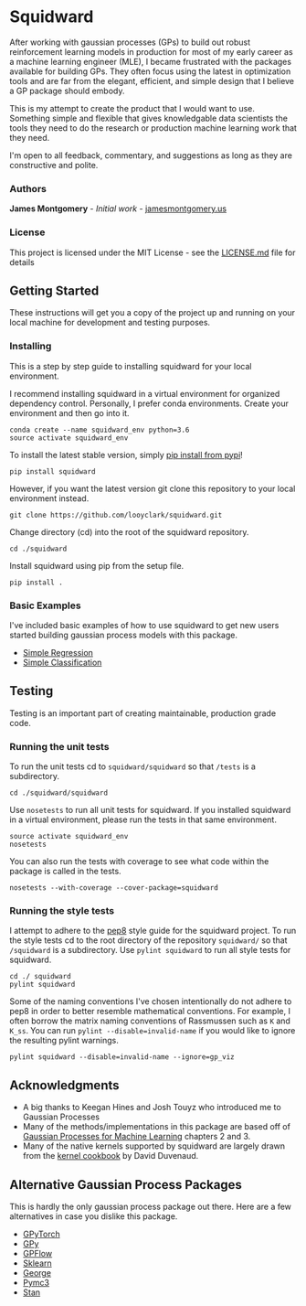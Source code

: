 # Squidward

After working with gaussian processes (GPs) to build out robust reinforcement learning models in production for most of my early career as a machine learning engineer (MLE), I became frustrated with the packages available for building GPs. They often focus using the latest in optimization tools and are far from the elegant, efficient, and simple design that I believe a GP package should embody.

This is my attempt to create the product that I would want to use. Something simple and flexible that gives knowledgable data scientists the tools they need to do the research or production machine learning work that they need.

I'm open to all feedback, commentary, and suggestions as long as they are constructive and polite.

### Authors

**James Montgomery** - *Initial work* - [jamesmontgomery.us](http://jamesmontgomery.us)

### License

This project is licensed under the MIT License - see the [LICENSE.md](LICENSE.md) file for details

## Getting Started

These instructions will get you a copy of the project up and running on your local machine for development and testing purposes.

### Installing

This is a step by step guide to installing squidward for your local environment.

I recommend installing squidward in a virtual environment for organized dependency control. Personally, I prefer conda environments. Create your environment and then go into it.

```
conda create --name squidward_env python=3.6
source activate squidward_env
```

To install the latest stable version, simply [pip install from pypi](https://pypi.org/project/squidward/)!

```
pip install squidward
```

However, if you want the latest version git clone this repository to your local environment instead.

```
git clone https://github.com/looyclark/squidward.git
```

Change directory (cd) into the root of the squidward repository.

```
cd ./squidward
```

Install squidward using pip from the setup file.

```
pip install .
```

### Basic Examples

I've included basic examples of how to use squidward to get new users started building gaussian process models with this package.

* [Simple Regression](https://github.com/looyclark/squidward/blob/master/docs/examples/Simple_Regression.ipynb)
* [Simple Classification](https://github.com/looyclark/squidward/blob/master/docs/examples/Simple_Classification.ipynb)

## Testing

Testing is an important part of creating maintainable, production grade code.

### Running the unit tests

To run the unit tests cd to `squidward/squidward` so that `/tests` is a subdirectory.

```
cd ./squidward/squidward
```

Use `nosetests` to run all unit tests for squidward. If you installed squidward in a virtual environment, please run the tests in that same environment.

```
source activate squidward_env
nosetests
```

You can also run the tests with coverage to see what code within the package is called in the tests.

```
nosetests --with-coverage --cover-package=squidward
```

### Running the style tests

I attempt to adhere to the [pep8](https://www.python.org/dev/peps/pep-0008/) style guide for the squidward project. To run the style tests cd to the root directory of the repository `squidward/` so that `/squidward` is a subdirectory. Use `pylint squidward` to run all style tests for squidward.

```
cd ./ squidward
pylint squidward
```

Some of the naming conventions I've chosen intentionally do not adhere to pep8 in order to better resemble mathematical conventions. For example, I often borrow the matrix naming conventions of Rassmussen such as `K` and `K_ss`. You can run `pylint --disable=invalid-name` if you would like to ignore the resulting pylint warnings.

```
pylint squidward --disable=invalid-name --ignore=gp_viz
```

## Acknowledgments

* A big thanks to Keegan Hines and Josh Touyz who introduced me to Gaussian Processes
* Many of the methods/implementations in this package are based off of [Gaussian Processes for Machine Learning](http://www.gaussianprocess.org/gpml/) chapters 2 and 3.
* Many of the native kernels supported by squidward are largely drawn from the [kernel cookbook](https://www.cs.toronto.edu/~duvenaud/cookbook/) by David Duvenaud.

## Alternative Gaussian Process Packages

This is hardly the only gaussian process package out there. Here are a few alternatives in case you dislike this package.

* [GPyTorch](https://gpytorch.ai/)
* [GPy](https://gpy.readthedocs.io/en/deploy/)
* [GPFlow](https://gpflow.readthedocs.io/en/develop/)
* [Sklearn](https://scikit-learn.org/stable/modules/gaussian_process.html)
* [George](https://george.readthedocs.io/en/latest/tutorials/first/)
* [Pymc3](https://docs.pymc.io/api/gp.html)
* [Stan](https://betanalpha.github.io/assets/case_studies/gp_part1/part1.html)
